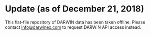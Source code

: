 
# Update (as of December 21, 2018)

This flat-file repository of DARWIN data has been taken offline. Please contact info@darwinex.com to request DARWIN API access instead.

#
